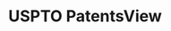---
layout: default
bigquery: https://console.cloud.google.com/bigquery?p=patents-public-data&d=patentsview&page=dataset
citation: Attribution should be given to PatentsView for use, distribution, or derivative
  works.
code: https://github.com/CSSIP-AIR/PatentsView-Code-Snippets/
contributors: USPTO
cost: None
description: 'PatentsView includes US patent data including raw data (summaries, applications,
  pregrant applications), disambugations of inventors and assignees, and inventor
  gender estimates.  Also foreign priority data, # of figures and sheets, and government
  interest statements.'
documentation: https://patentsview.org/query/builder-faqs
last_edit: Mon, 04 Apr 2022 19:02:57 GMT
location: https://patentsview.org/
maintained_by: USPTO
record_creation_timestamp: 12/2/2020 17:20:46
schema_fields: '[''latitude'', ''inventor_id'', ''attribution_status'', ''subsection_id'',
  ''county_fips'', ''disamb_inventor_id_20191231'', ''category'', ''disamb_inventor_id_20170808'',
  ''text'', ''disamb_inventor_id_20180528'', ''num_figures'', ''level_three'', ''disamb_assignee_id_20191231'',
  ''male'', ''term_disclaimer'', ''series_code'', ''num_sheets'', ''country_transformed'',
  ''sector_title'', ''disamb_inventor_id_20181127'', ''date'', ''section_id'', ''exemplary'',
  ''location_id'', ''disamb_inventor_id_20200331'', ''classification_data_source'',
  ''f102_date'', ''group_id'', ''disamb_assignee_id_20200331'', ''filename'', ''f371_date'',
  ''disamb_inventor_id_20190820'', ''disamb_assignee_id_20181127'', ''city'', ''section'',
  ''disamb_inventor_id_20171226'', ''rel_id'', ''disamb_inventor_id_20200630'', ''disamb_inventor_id_20171003'',
  ''publication_number'', ''state_fips'', ''doctype'', ''state'', ''disamb_inventor_id_20200929'',
  ''application_id'', ''name_first'', ''term_extension'', ''mainclass_id'', ''kind'',
  ''disamb_inventor_id_20191008'', ''lawyer_id'', ''ipc_version_indicator'', ''male_flag'',
  ''doc_type'', ''disamb_assignee_id_20200630'', ''subclass'', ''term_grant'', ''subgroup'',
  ''patent_id'', ''fname'', ''main_group'', ''subclass_id'', ''organization_id'',
  ''field_title'', ''longitude'', ''rawinventor_id'', ''variety'', ''gi_statement'',
  ''type'', ''classification_value'', ''disamb_inventor_id_20170307'', ''group'',
  ''rawassignee_id'', ''contract_award_number'', ''classification_status'', ''disamb_assignee_id_20200929'',
  ''sequence'', ''_371_date'', ''num'', ''length'', ''disamb_assignee_id_20190820'',
  ''disamb_inventor_id_20201229'', ''status'', ''number'', ''lapse_of_patent'', ''reldocno'',
  ''designation'', ''withdrawn'', ''country'', ''subgroup_id'', ''county'', ''latlong'',
  ''rule_47'', ''_102_date'', ''action_date'', ''category_id'', ''disamb_inventor_id_20190312'',
  ''disclaimer_date'', ''latin_name'', ''rawlocation_id'', ''disamb_assignee_id_20191008'',
  ''lname'', ''id'', ''name_last'', ''abstract'', ''assignee_id'', ''organization'',
  ''dependent'', ''uuid'', ''symbol_position'', ''subcategory_id'', ''num_claims'',
  ''applicant_type'', ''deceased'', ''classification_level'', ''relkind'', ''level_two'',
  ''role'', ''citation_id'', ''name'', ''ipc_class'', ''level_one'', ''disamb_assignee_id_20190312'',
  ''field_id'', ''title'']'
shortname: patentsview
tags:
- disambiguation
- United States
- gender
terms_of_use: Creative Commons Attribution 4.0 International License.
timeframe: 1963-1999
title: USPTO PatentsView
uuid: cf1780b1-e265-4e49-8d1d-83b9cfe0fd9a
---